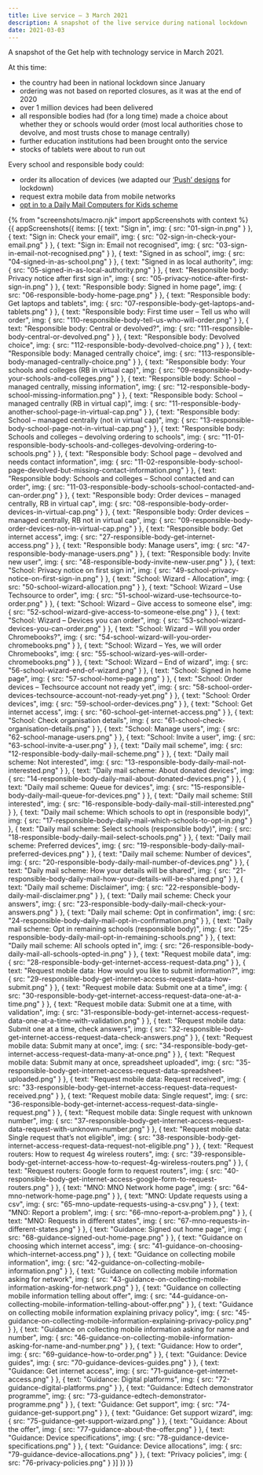 ```yaml
---
title: Live service – 3 March 2021
description: A snapshot of the live service during national lockdown
date: 2021-03-03
---
```


A snapshot of the Get help with technology service in March 2021.

At this time:

- the country had been in national lockdown since January
- ordering was not based on reported closures, as it was at the end of 2020
- over 1 million devices had been delivered
- all responsible bodies had (for a long time) made a choice about whether they or schools would order (most local authorities chose to devolve, and most trusts chose to manage centrally)
- further education institutions had been brought onto the service
- stocks of tablets were about to run out

Every school and responsible body could:

- order its allocation of devices (we adapted our [‘Push’ designs](/push/) for lockdown)
- request extra mobile data from mobile networks
- [opt in to a Daily Mail Computers for Kids scheme](/daily-mail-scheme/)

{% from "screenshots/macro.njk" import appScreenshots with context %}
{{ appScreenshots({
  items: [{
      text: "Sign in",
      img: { src: "01-sign-in.png" }
    }, {
      text: "Sign in: Check your email",
      img: { src: "02-sign-in-check-your-email.png" }
    }, {
      text: "Sign in: Email not recognised",
      img: { src: "03-sign-in-email-not-recognised.png" }
    }, {
      text: "Signed in as school",
      img: { src: "04-signed-in-as-school.png" }
    }, {
      text: "Signed in as local authority",
      img: { src: "05-signed-in-as-local-authority.png" }
    }, {
      text: "Responsible body: Privacy notice after first sign in",
      img: { src: "05-privacy-notice-after-first-sign-in.png" }
    }, {
      text: "Responsible body: Signed in home page",
      img: { src: "06-responsible-body-home-page.png" }
    }, {
      text: "Responsible body: Get laptops and tablets",
      img: { src: "07-responsible-body-get-laptops-and-tablets.png" }
    }, {
      text: "Responsible body: First time user – Tell us who will order",
      img: { src: "110-responsible-body-tell-us-who-will-order.png" }
    }, {
      text: "Responsible body: Central or devolved?",
      img: { src: "111-responsible-body-central-or-devolved.png" }
    }, {
      text: "Responsible body: Devolved choice",
      img: { src: "112-responsible-body-devolved-choice.png" }
    }, {
      text: "Responsible body: Managed centrally choice",
      img: { src: "113-responsible-body-managed-centrally-choice.png" }
    }, {
      text: "Responsible body: Your schools and colleges (RB in virtual cap)",
      img: { src: "09-responsible-body-your-schools-and-colleges.png" }
    }, {
      text: "Responsible body: School – managed centrally, missing information",
      img: { src: "12-responsible-body-school-missing-information.png" }
    }, {
      text: "Responsible body: School – managed centrally (RB in virtual cap)",
      img: { src: "11-responsible-body-another-school-page-in-virtual-cap.png" }
    }, {
      text: "Responsible body: School – managed centrally (not in virtual cap)",
      img: { src: "13-responsible-body-school-page-not-in-virtual-cap.png" }
    }, {
      text: "Responsible body: Schools and colleges – devolving ordering to schools",
      img: { src: "11-01-responsible-body-schools-and-colleges-devolving-ordering-to-schools.png" }
    }, {
      text: "Responsible body: School page – devolved and needs contact information",
      img: { src: "11-02-responsible-body-school-page-devolved-but-missing-contact-information.png" }
    }, {
      text: "Responsible body: Schools and colleges – School contacted and can order",
      img: { src: "11-03-responsible-body-schools-school-contacted-and-can-order.png" }
    }, {
      text: "Responsible body: Order devices – managed centrally, RB in virtual cap",
      img: { src: "08-responsible-body-order-devices-in-virtual-cap.png" }
    }, {
      text: "Responsible body: Order devices – managed centrally, RB not in virtual cap",
      img: { src: "09-responsible-body-order-devices-not-in-virtual-cap.png" }
    }, {
      text: "Responsible body: Get internet access",
      img: { src: "27-responsible-body-get-internet-access.png" }
    }, {
      text: "Responsible body: Manage users",
      img: { src: "47-responsible-body-manage-users.png" }
    }, {
      text: "Responsible body: Invite new user",
      img: { src: "48-responsible-body-invite-new-user.png" }
    }, {
      text: "School: Privacy notice on first sign in",
      img: { src: "49-school-privacy-notice-on-first-sign-in.png" }
    }, {
      text: "School: Wizard - Allocation",
      img: { src: "50-school-wizard-allocation.png" }
    }, {
      text: "School: Wizard – Use Techsource to order",
      img: { src: "51-school-wizard-use-techsource-to-order.png" }
    }, {
      text: "School: Wizard – Give access to someone else",
      img: { src: "52-school-wizard-give-access-to-someone-else.png" }
    }, {
      text: "School: Wizard – Devices you can order",
      img: { src: "53-school-wizard-devices-you-can-order.png" }
    }, {
      text: "School: Wizard – Will you order Chromebooks?",
      img: { src: "54-school-wizard-will-you-order-chromebooks.png" }
    }, {
      text: "School: Wizard – Yes, we will order Chromebooks",
      img: { src: "55-school-wizard-yes-will-order-chromebooks.png" }
    }, {
      text: "School: Wizard – End of wizard",
      img: { src: "56-school-wizard-end-of-wizard.png" }
    }, {
      text: "School: Signed in home page",
      img: { src: "57-school-home-page.png" }
    }, {
      text: "School: Order devices – Techsource account not ready yet",
      img: { src: "58-school-order-devices-techsource-account-not-ready-yet.png" }
    }, {
      text: "School: Order devices",
      img: { src: "59-school-order-devices.png" }
    }, {
      text: "School: Get internet access",
      img: { src: "60-school-get-internet-access.png" }
    }, {
      text: "School: Check organisation details",
      img: { src: "61-school-check-organisation-details.png" }
    }, {
      text: "School: Manage users",
      img: { src: "62-school-manage-users.png" }
    }, {
      text: "School: Invite a user",
      img: { src: "63-school-invite-a-user.png" }
    }, {
      text: "Daily mail scheme",
      img: { src: "12-responsible-body-daily-mail-scheme.png" }
    }, {
      text: "Daily mail scheme: Not interested",
      img: { src: "13-responsible-body-daily-mail-not-interested.png" }
    }, {
      text: "Daily mail scheme: About donated devices",
      img: { src: "14-responsible-body-daily-mail-about-donated-devices.png" }
    }, {
      text: "Daily mail scheme: Queue for devices",
      img: { src: "15-responsible-body-daily-mail-queue-for-devices.png" }
    }, {
      text: "Daily mail scheme: Still interested",
      img: { src: "16-responsible-body-daily-mail-still-interested.png" }
    }, {
      text: "Daily mail scheme: Which schools to opt in (responsible body)",
      img: { src: "17-responsible-body-daily-mail-which-schools-to-opt-in.png" }
    }, {
      text: "Daily mail scheme: Select schools (responsible body)",
      img: { src: "18-responsible-body-daily-mail-select-schools.png" }
    }, {
      text: "Daily mail scheme: Preferred devices",
      img: { src: "19-responsible-body-daily-mail-preferred-devices.png" }
    }, {
      text: "Daily mail scheme: Number of devices",
      img: { src: "20-responsible-body-daily-mail-number-of-devices.png" }
    }, {
      text: "Daily mail scheme: How your details will be shared",
      img: { src: "21-responsible-body-daily-mail-how-your-details-will-be-shared.png" }
    }, {
      text: "Daily mail scheme: Disclaimer",
      img: { src: "22-responsible-body-daily-mail-disclaimer.png" }
    }, {
      text: "Daily mail scheme: Check your answers",
      img: { src: "23-responsible-body-daily-mail-check-your-answers.png" }
    }, {
      text: "Daily mail scheme: Opt in confirmation",
      img: { src: "24-responsible-body-daily-mail-opt-in-confirmation.png" }
    }, {
      text: "Daily mail scheme: Opt in remaining schools (responsible body)",
      img: { src: "25-responsible-body-daily-mail-opt-in-remaining-schools.png" }
    }, {
      text: "Daily mail scheme: All schools opted in",
      img: { src: "26-responsible-body-daily-mail-all-schools-opted-in.png" }
    }, {
      text: "Request mobile data",
      img: { src: "28-responsible-body-get-internet-access-request-data.png" }
    }, {
      text: "Request mobile data: How would you like to submit information?",
      img: { src: "29-responsible-body-get-internet-access-request-data-how-submit.png" }
    }, {
      text: "Request mobile data: Submit one at a time",
      img: { src: "30-responsible-body-get-internet-access-request-data-one-at-a-time.png" }
    }, {
      text: "Request mobile data: Submit one at a time, with validation",
      img: { src: "31-responsible-body-get-internet-access-request-data-one-at-a-time-with-validation.png" }
    }, {
      text: "Request mobile data: Submit one at a time, check answers",
      img: { src: "32-responsible-body-get-internet-access-request-data-check-answers.png" }
    }, {
      text: "Request mobile data: Submit many at once",
      img: { src: "34-responsible-body-get-internet-access-request-data-many-at-once.png" }
    }, {
      text: "Request mobile data: Submit many at once, spreadsheet uploaded",
      img: { src: "35-responsible-body-get-internet-access-request-data-spreadsheet-uploaded.png" }
    }, {
      text: "Request mobile data: Request received",
      img: { src: "33-responsible-body-get-internet-access-request-data-request-received.png" }
    }, {
      text: "Request mobile data: Single request",
      img: { src: "36-responsible-body-get-internet-access-request-data-single-request.png" }
    }, {
      text: "Request mobile data: Single request with unknown number",
      img: { src: "37-responsible-body-get-internet-access-request-data-request-with-unknown-number.png" }
    }, {
      text: "Request mobile data: Single request that’s not eligible",
      img: { src: "38-responsible-body-get-internet-access-request-data-request-not-eligible.png" }
    }, {
      text: "Request routers: How to request 4g wireless routers",
      img: { src: "39-responsible-body-get-internet-access-how-to-request-4g-wireless-routers.png" }
    }, {
      text: "Request routers: Google form to request routers",
      img: { src: "40-responsible-body-get-internet-access-google-form-to-request-routers.png" }
    }, {
      text: "MNO: MNO Network home page",
      img: { src: "64-mno-network-home-page.png" }
    }, {
      text: "MNO: Update requests using a csv",
      img: { src: "65-mno-update-requests-using-a-csv.png" }
    }, {
      text: "MNO: Report a problem",
      img: { src: "66-mno-report-a-problem.png" }
    }, {
      text: "MNO: Requests in different states",
      img: { src: "67-mno-requests-in-different-states.png" }
    }, {
      text: "Guidance: Signed out home page",
      img: { src: "68-guidance-signed-out-home-page.png" }
    }, {
      text: "Guidance on choosing which internet access",
      img: { src: "41-guidance-on-choosing-which-internet-access.png" }
    }, {
      text: "Guidance on collecting mobile information",
      img: { src: "42-guidance-on-collecting-mobile-information.png" }
    }, {
      text: "Guidance on collecting mobile information asking for network",
      img: { src: "43-guidance-on-collecting-mobile-information-asking-for-network.png" }
    }, {
      text: "Guidance on collecting mobile information telling about offer",
      img: { src: "44-guidance-on-collecting-mobile-information-telling-about-offer.png" }
    }, {
      text: "Guidance on collecting mobile information explaining privacy policy",
      img: { src: "45-guidance-on-collecting-mobile-information-explaining-privacy-policy.png" }
    }, {
      text: "Guidance on collecting mobile information asking for name and number",
      img: { src: "46-guidance-on-collecting-mobile-information-asking-for-name-and-number.png" }
    }, {
      text: "Guidance: How to order",
      img: { src: "69-guidance-how-to-order.png" }
    }, {
      text: "Guidance: Device guides",
      img: { src: "70-guidance-devices-guides.png" }
    }, {
      text: "Guidance: Get internet access",
      img: { src: "71-guidance-get-internet-access.png" }
    }, {
      text: "Guidance: Digital platforms",
      img: { src: "72-guidance-digital-platforms.png" }
    }, {
      text: "Guidance: Edtech demonstrator programme",
      img: { src: "73-guidance-edtech-demonstrator-programme.png" }
    }, {
      text: "Guidance: Get support",
      img: { src: "74-guidance-get-support.png" }
    }, {
      text: "Guidance: Get support wizard",
      img: { src: "75-guidance-get-support-wizard.png" }
    }, {
      text: "Guidance: About the offer",
      img: { src: "77-guidance-about-the-offer.png" }
    }, {
      text: "Guidance: Device specifications",
      img: { src: "78-guidance-device-specifications.png" }
    }, {
      text: "Guidance: Device allocations",
      img: { src: "79-guidance-device-allocations.png" }
    }, {
      text: "Privacy policies",
      img: { src: "76-privacy-policies.png" }
    }]
}) }}
